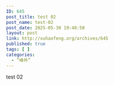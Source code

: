 ```yaml
---
ID: 645
post_title: test 02
post_name: test-02
post_date: 2025-05-30 19:48:50
layout: post
link: http://xuhaofeng.org/archives/645
published: true
tags: [ ]
categories:
  - “峰外”
---
```

test 02